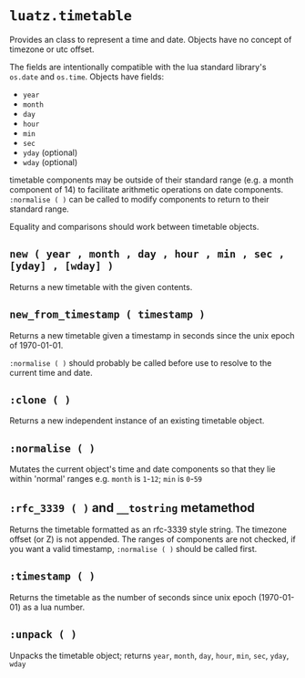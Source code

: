 # `luatz.timetable`

Provides an class to represent a time and date.
Objects have no concept of timezone or utc offset.

The fields are intentionally compatible with the lua standard library's `os.date` and `os.time`. Objects have fields:

  - `year`
  - `month`
  - `day`
  - `hour`
  - `min`
  - `sec`
  - `yday` (optional)
  - `wday` (optional)
  
timetable components may be outside of their standard range (e.g. a month component of 
14) to facilitate arithmetic operations on date components. `:normalise ( )` can be 
called to modify components to return to their standard range.

Equality and comparisons should work between timetable objects.


## `new ( year , month , day , hour , min , sec , [yday] , [wday] )`

Returns a new timetable with the given contents.


## `new_from_timestamp ( timestamp )`

Returns a new timetable given a timestamp in seconds since the unix epoch of 
1970-01-01.

`:normalise ( )` should probably be called before use to resolve to the current time and 
date.


## `:clone ( )`

Returns a new independent instance of an existing timetable object.


## `:normalise ( )`

Mutates the current object's time and date components so that they lie within 'normal' 
ranges e.g. `month` is `1`-`12`; `min` is `0`-`59`


## `:rfc_3339 ( )` and `__tostring` metamethod

Returns the timetable formatted as an rfc-3339 style string.
The timezone offset (or Z) is not appended.
The ranges of components are not checked, if you want a valid timestamp,
`:normalise ( )` should be called first.


## `:timestamp ( )`

Returns the timetable as the number of seconds since unix epoch (1970-01-01) as a lua number.


## `:unpack ( )`

Unpacks the timetable object; returns `year`, `month`, `day`, `hour`, `min`, `sec`, `yday`, `wday`
